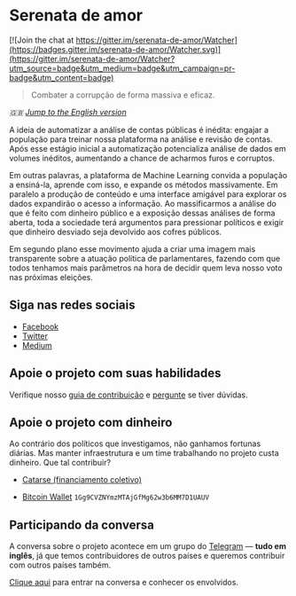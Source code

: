 # Serenata de amor

[![Join the chat at https://gitter.im/serenata-de-amor/Watcher](https://badges.gitter.im/serenata-de-amor/Watcher.svg)](https://gitter.im/serenata-de-amor/Watcher?utm_source=badge&utm_medium=badge&utm_campaign=pr-badge&utm_content=badge)
> Combater a corrupção de forma massiva e eficaz.

*:uk: [Jump to the English version](README-en.md)*

A ideia de automatizar a análise de contas públicas é inédita: engajar a população para treinar nossa plataforma na análise e revisão de contas. Após esse estágio inicial a automatização potencializa análise de dados em volumes inéditos, aumentando a chance de acharmos furos e corruptos.

Em outras palavras, a plataforma de Machine Learning convida a população a ensiná-la, aprende com isso, e expande os métodos massivamente. Em paralelo a produção de conteúdo e uma interface amigável para explorar os dados expandirão o acesso a informação. Ao massificarmos a análise do que é feito com dinheiro público e a exposição dessas análises de forma aberta, toda a sociedade terá argumentos para pressionar políticos e exigir que dinheiro desviado seja devolvido aos cofres públicos.

Em segundo plano esse movimento ajuda a criar uma imagem mais transparente sobre a atuação política de parlamentares, fazendo com que todos tenhamos mais parâmetros na hora de decidir quem leva nosso voto nas próximas eleições.

## Siga nas redes sociais

* [Facebook](https://www.facebook.com/operacaoSerenataDeAmor/)
* [Twitter](https://twitter.com/datascience_br)
* [Medium](https://datasciencebr.com/)

## Apoie o projeto com suas habilidades

Verifique nosso [guia de contribuição](CONTRIBUTING.md) e [pergunte](https://github.com/datasciencebr/serenata-de-amor/issues) se tiver dúvidas.

## Apoie o projeto com dinheiro

Ao contrário dos políticos que investigamos, não ganhamos fortunas diárias. Mas manter infraestrutura e um time trabalhando no projeto custa dinheiro. Que tal contribuir?

* [Catarse (financiamento coletivo)](https://www.catarse.me/serenata)

* [Bitcoin Wallet](bitcoin:1Gg9CVZNYmzMTAjGfMg62w3b6MM7D1UAUV?amount=0.01&message=Supporting%20project%20Serenata%20de%20Amor) `1Gg9CVZNYmzMTAjGfMg62w3b6MM7D1UAUV`

## Participando da conversa
A conversa sobre o projeto acontece em um grupo do [Telegram](https://telegram.org/) — **tudo em inglês**, já que temos contribuidores de outros países e queremos contribuir com outros países também.

[Clique aqui](https://telegram.me/joinchat/AKDWcwgjD0QPd6KqEG11tg) para entrar na conversa e conhecer os envolvidos.
